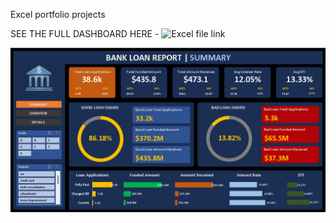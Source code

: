 Excel portfolio projects

SEE THE FULL DASHBOARD HERE - ![Excel file link](https://1drv.ms/x/s!AtXFI5nL1G-qgme9Zy7OCveSmAKf?e=aY3PAq)

![Bank_loan_report](Bank_loan_report.png)
